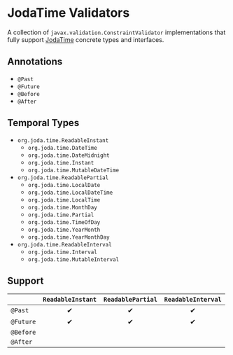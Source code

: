 # JodaTime Validators

A collection of `javax.validation.ConstraintValidator` implementations that fully support [JodaTime](http://www.joda.org/joda-time/) concrete types and interfaces.


## Annotations

 * `@Past`
 * `@Future`
 * `@Before`
 * `@After`

## Temporal Types

 * `org.joda.time.ReadableInstant`
   * `org.joda.time.DateTime`
   * `org.joda.time.DateMidnight`
   * `org.joda.time.Instant`
   * `org.joda.time.MutableDateTime`
 * `org.joda.time.ReadablePartial`
   * `org.joda.time.LocalDate`
   * `org.joda.time.LocalDateTime`
   * `org.joda.time.LocalTime`
   * `org.joda.time.MonthDay`
   * `org.joda.time.Partial`
   * `org.joda.time.TimeOfDay`
   * `org.joda.time.YearMonth`
   * `org.joda.time.YearMonthDay`
 * `org.joda.time.ReadableInterval`
   * `org.joda.time.Interval`
   * `org.joda.time.MutableInterval`

## Support

|           | `ReadableInstant` | `ReadablePartial` | `ReadableInterval` |
| --------- |:-----------------:|:-----------------:|:------------------:|
| `@Past`   | ✔                 | ✔                 | ✔                  |
| `@Future` | ✔                 | ✔                 | ✔                  |
| `@Before` |                   |                   |                    |
| `@After`  |                   |                   |                    |


